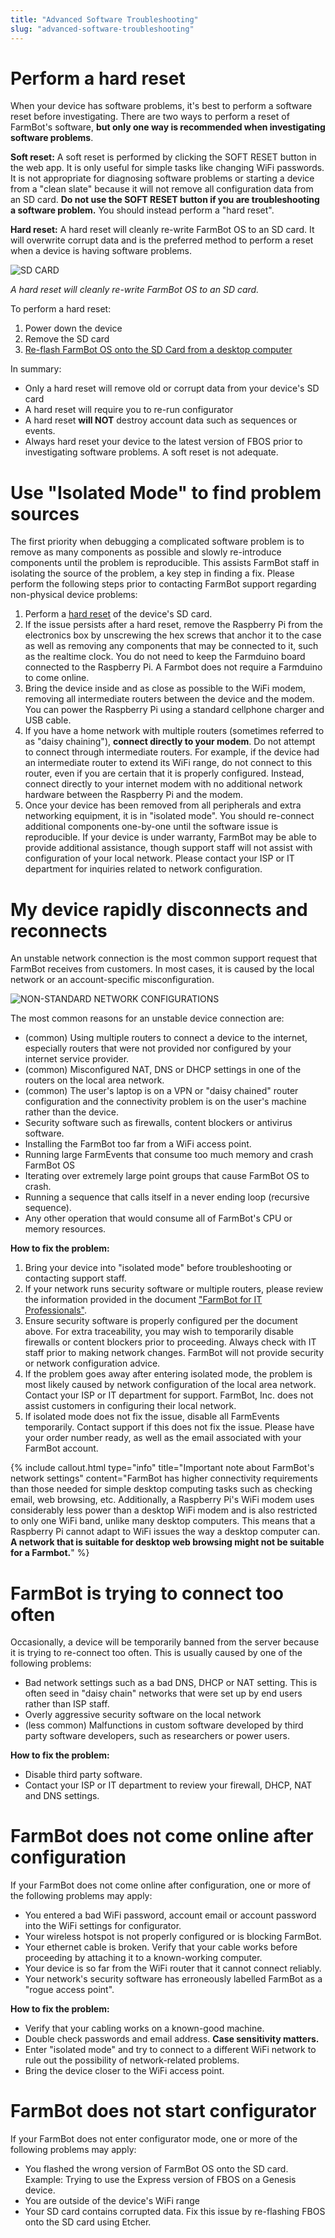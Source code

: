 ```yaml
---
title: "Advanced Software Troubleshooting"
slug: "advanced-software-troubleshooting"
---
```


# Perform a hard reset

When your device has software problems, it's best to perform a software reset before investigating. There are two ways to perform a reset of FarmBot's software, **but only one way is recommended when investigating software problems**.

**Soft reset:** A soft reset is performed by clicking the <span class="fb-button fb-red">SOFT RESET</span> button in the web app. It is only useful for simple tasks like changing WiFi passwords. It is not appropriate for diagnosing software problems or starting a device from a "clean slate" because it will not remove all configuration data from an SD card. **Do not use the SOFT RESET button if you are troubleshooting a software problem.** You should instead perform a "hard reset".

**Hard reset:** A hard reset will cleanly re-write FarmBot OS to an SD card. It will overwrite corrupt data and is the preferred method to perform a reset when a device is having software problems.

![SD CARD](_images/sd_card.jpg)

_A hard reset will cleanly re-write FarmBot OS to an SD card._

To perform a hard reset:

1. Power down the device
2. Remove the SD card
3. [Re-flash FarmBot OS onto the SD Card from a desktop computer](../../FarmBot-OS/farmbot-os.md)

In summary:

 * Only a hard reset will remove old or corrupt data from your device's SD card
 * A hard reset will require you to re-run configurator
 * A hard reset **will NOT** destroy account data such as sequences or events.
 * Always hard reset your device to the latest version of FBOS prior to investigating software problems. A soft reset is not adequate.

#  Use "Isolated Mode" to find problem sources

The first priority when debugging a complicated software problem is to remove as many components as possible and slowly re-introduce components until the problem is reproducible. This assists FarmBot staff in isolating the source of the problem, a key step in finding a fix. Please perform the following steps prior to contacting FarmBot support regarding non-physical device problems:

 1. Perform a [hard reset](#perform-a-hard-reset) of the device's SD card.
 2. If the issue persists after a hard reset, remove the Raspberry Pi from the electronics box by unscrewing the hex screws that anchor it to the case as well as removing any components that may be connected to it, such as the realtime clock. You do not need to keep the Farmduino board connected to the Raspberry Pi. A Farmbot does not require a Farmduino to come online.
 3. Bring the device inside and as close as possible to the WiFi modem, removing all intermediate routers between the device and the modem. You can power the Raspberry Pi using a standard cellphone charger and USB cable.
 4. If you have a home network with multiple routers (sometimes referred to as "daisy chaining"), **connect directly to your modem**. Do not attempt to connect through intermediate routers. For example, if the device had an intermediate router to extend its WiFi range, do not connect to this router, even if you are certain that it is properly configured. Instead, connect directly to your internet modem with no additional network hardware between the Raspberry Pi and the modem.
 5. Once your device has been removed from all peripherals and extra networking equipment, it is in "isolated mode". You should re-connect additional components one-by-one until the software issue is reproducible. If your device is under warranty, FarmBot may be able to provide additional assistance, though support staff will not assist with configuration of your local network. Please contact your ISP or IT department for inquiries related to network configuration.

# My device rapidly disconnects and reconnects

An unstable network connection is the most common support request that FarmBot receives from customers. In most cases, it is caused by the local network or an account-specific misconfiguration.



![NON-STANDARD NETWORK CONFIGURATIONS](_images/non-standard_network_configurations.jpg)

The most common reasons for an unstable device connection are:

 * (common) Using multiple routers to connect a device to the internet, especially routers that were not provided nor configured by your internet service provider.
 * (common) Misconfigured NAT, DNS or DHCP settings in one of the routers on the local area network.
 * (common) The user's laptop is on a VPN or "daisy chained" router configuration and the connectivity problem is on the user's machine rather than the device.
 * Security software such as firewalls, content blockers or antivirus software.
 * Installing the FarmBot too far from a WiFi access point.
 * Running large FarmEvents that consume too much memory and crash FarmBot OS
 * Iterating over extremely large point groups that cause FarmBot OS to crash.
 * Running a sequence that calls itself in a never ending loop (recursive sequence).
 * Any other operation that would consume all of FarmBot's CPU or memory resources.

**How to fix the problem:**

1. Bring your device into "isolated mode" before troubleshooting or contacting support staff.
2. If your network runs security software or multiple routers, please review the information provided in the document ["FarmBot for IT Professionals"](for-it-security-professionals.md).
3. Ensure security software is properly configured per the document above. For extra traceability, you may wish to temporarily disable firewalls or content blockers prior to proceeding. Always check with IT staff prior to making network changes. FarmBot will not provide security or network configuration advice.
4. If the problem goes away after entering isolated mode, the problem is most likely caused by network configuration of the local area network. Contact your ISP or IT department for support. FarmBot, Inc. does not assist customers in configuring their local network.
5. If isolated mode does not fix the issue, disable all FarmEvents temporarily. Contact support if this does not fix the issue. Please have your order number ready, as well as the email associated with your FarmBot account.

{%
include callout.html
type="info"
title="Important note about FarmBot's network settings"
content="FarmBot has higher connectivity requirements than those needed for simple desktop computing tasks such as checking email, web browsing, etc. Additionally, a Raspberry Pi's WiFi modem uses considerably less power than a desktop WiFi modem and is also restricted to only one WiFi band, unlike many desktop computers. This means that a Raspberry Pi cannot adapt to WiFi issues the way a desktop computer can. **A network that is suitable for desktop web browsing might not be suitable for a Farmbot.**"
%}

# FarmBot is trying to connect too often

Occasionally, a device will be temporarily banned from the server because it is trying to re-connect too often. This is usually caused by one of the following problems:

 * Bad network settings such as a bad DNS, DHCP or NAT setting. This is often seed in "daisy chain" networks that were set up by end users rather than ISP staff.
 * Overly aggressive security software on the local network
 * (less common) Malfunctions in custom software developed by third party software developers, such as researchers or power users.

**How to fix the problem:**

 * Disable third party software.
 * Contact your ISP or IT department to review your firewall, DHCP, NAT and DNS settings.

# FarmBot does not come online after configuration

If your FarmBot does not come online after configuration, one or more of the following problems may apply:

 * You entered a bad WiFi password, account email or account password into the WiFi settings for configurator.
 * Your wireless hotspot is not properly configured or is blocking FarmBot.
 * Your ethernet cable is broken. Verify that your cable works before proceeding by attaching it to a known-working computer.
 * Your device is so far from the WiFi router that it cannot connect reliably.
 * Your network's security software has erroneously labelled FarmBot as a "rogue access point".

**How to fix the problem:**

 * Verify that your cabling works on a known-good machine.
 * Double check passwords and email address. **Case sensitivity matters.**
 * Enter "isolated mode" and try to connect to a different WiFi network to rule out the possibility of network-related problems.
 * Bring the device closer to the WiFi access point.

# FarmBot does not start configurator

If your FarmBot does not enter configurator mode, one or more of the following problems may apply:

 * You flashed the wrong version of FarmBot OS onto the SD card. Example: Trying to use the Express version of FBOS on a Genesis device.
 * You are outside of the device's WiFi range
 * Your SD card contains corrupted data. Fix this issue by re-flashing FBOS onto the SD card using Etcher.
